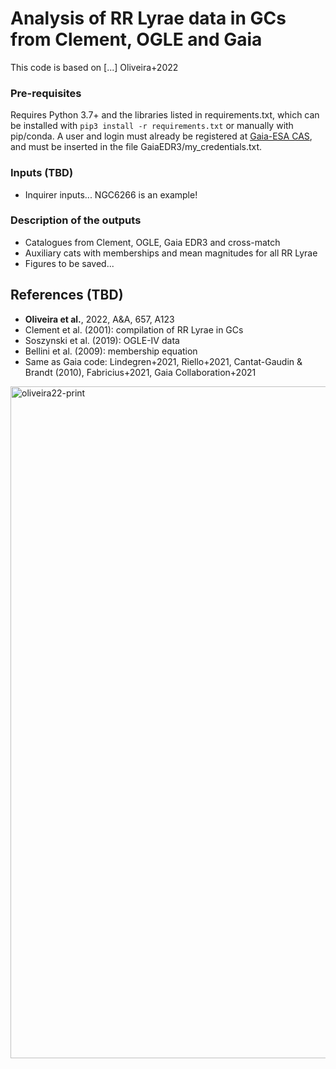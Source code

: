 # Analysis of RR Lyrae data in GCs from Clement, OGLE and Gaia

This code is based on [...] Oliveira+2022

### Pre-requisites
Requires Python 3.7+ and the libraries listed in requirements.txt, which can be installed with ```pip3 install -r requirements.txt``` or manually with pip/conda. A user and login must already be registered at [Gaia-ESA CAS](https://cas.cosmos.esa.int/cas/login?service=https%3A%2F%2Ftools.cosmos.esa.int%2Fprivacy%2Findex.php), and must be inserted in the file GaiaEDR3/my_credentials.txt.

### Inputs (TBD)
- Inquirer inputs... NGC6266 is an example!

### Description of the outputs
- Catalogues from Clement, OGLE, Gaia EDR3 and cross-match
- Auxiliary cats with memberships and mean magnitudes for all RR Lyrae
- Figures to be saved...

<!-- <img width="1608" alt="HW77-new-example" src="https://user-images.githubusercontent.com/29663898/153299914-9427f073-aa49-4f6d-97ff-84bc53ec3cfe.png"> -->

## References (TBD)
- **Oliveira et al.**, 2022, A&A, 657, A123
- Clement et al. (2001): compilation of RR Lyrae in GCs
- Soszynski et al. (2019): OGLE-IV data
- Bellini et al. (2009): membership equation
- Same as Gaia code: Lindegren+2021, Riello+2021, Cantat-Gaudin & Brandt (2010), Fabricius+2021, Gaia Collaboration+2021

<img width="1075" alt="oliveira22-print" src="https://user-images.githubusercontent.com/29663898/189799070-a4761496-0979-43d3-b142-ea6cd107a665.png">
